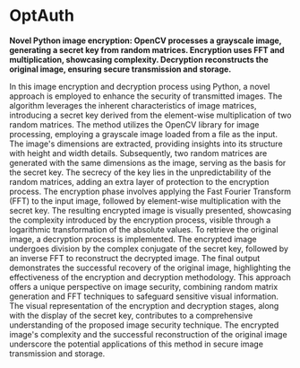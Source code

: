 # OptAuth
**Novel Python image encryption: OpenCV processes a grayscale image, generating a secret key from random matrices. Encryption uses **FFT** and multiplication, showcasing complexity. Decryption reconstructs the original image, ensuring secure transmission and storage.**



In this image encryption and decryption process using Python, a novel approach is
employed to enhance the security of transmitted images. The algorithm leverages
the inherent characteristics of image matrices, introducing a secret key derived from
the element-wise multiplication of two random matrices. The method utilizes the
OpenCV library for image processing, employing a grayscale image loaded from a
file as the input.
The image's dimensions are extracted, providing insights into its structure with
height and width details. Subsequently, two random matrices are generated with the
same dimensions as the image, serving as the basis for the secret key. The secrecy of
the key lies in the unpredictability of the random matrices, adding an extra layer of
protection to the encryption process.
The encryption phase involves applying the Fast Fourier Transform (FFT) to the
input image, followed by element-wise multiplication with the secret key. The
resulting encrypted image is visually presented, showcasing the complexity
introduced by the encryption process, visible through a logarithmic transformation
of the absolute values.
To retrieve the original image, a decryption process is implemented. The encrypted
image undergoes division by the complex conjugate of the secret key, followed by an
inverse FFT to reconstruct the decrypted image. The final output demonstrates the
successful recovery of the original image, highlighting the effectiveness of the
encryption and decryption methodology.
This approach offers a unique perspective on image security, combining random
matrix generation and FFT techniques to safeguard sensitive visual information. The
visual representation of the encryption and decryption stages, along with the display
of the secret key, contributes to a comprehensive understanding of the proposed
image security technique. The encrypted image's complexity and the successful
reconstruction of the original image underscore the potential applications of this
method in secure image transmission and storage.

